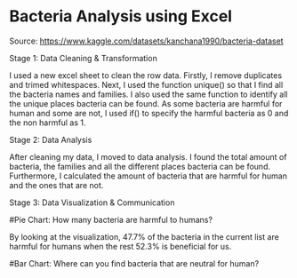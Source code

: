 # Bacteria Analysis using Excel

Source: https://www.kaggle.com/datasets/kanchana1990/bacteria-dataset

Stage 1: Data Cleaning & Transformation

I used a new excel sheet to clean the row data. Firstly, I remove duplicates and trimed whitespaces. Next, I used the function unique() so that I find all the bacteria names and families. I also used the same function to identify all the unique places bacteria can be found. As some bacteria are harmful for human and some are not, I used if() to specify the harmful bacteria as 0 and the non harmful as 1.

Stage 2: Data Analysis

After cleaning my data, I moved to data analysis. I found the total amount of bacteria, the families and all the different places bacteria can be found. Furthermore, I calculated the amount of bacteria that are harmful for human and the ones that are not. 

Stage 3: Data Visualization & Communication

#Pie Chart: How many bacteria are harmful to humans?

By looking at the visualization, 47.7% of the bacteria in the current list are harmful for humans when the rest 52.3% is beneficial for us.

#Bar Chart: Where can you find bacteria that are neutral for human?
